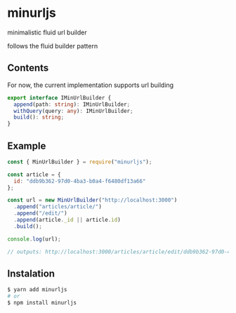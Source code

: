 # minurljs
minimalistic fluid url builder

follows the fluid builder pattern

## Contents
For now, the current implementation supports url building

```typescript
export interface IMinUrlBuilder {
  append(path: string): IMinUrlBuilder;
  withQuery(query: any): IMinUrlBuilder;
  build(): string;
}
```

## Example
```javascript
const { MinUrlBuilder } = require("minurljs");

const article = {
  id: "ddb9b362-97d0-4ba3-b0a4-f6480df13a66"
};

const url = new MinUrlBuilder("http://localhost:3000")
  .append("articles/article/")
  .append("/edit/")
  .append(article._id || article.id)
  .build();

console.log(url);

// outputs: http://localhost:3000/articles/article/edit/ddb9b362-97d0-4ba3-b0a4-f6480df13a66

```

## Instalation
```bash
$ yarn add minurljs
# or
$ npm install minurljs
```
